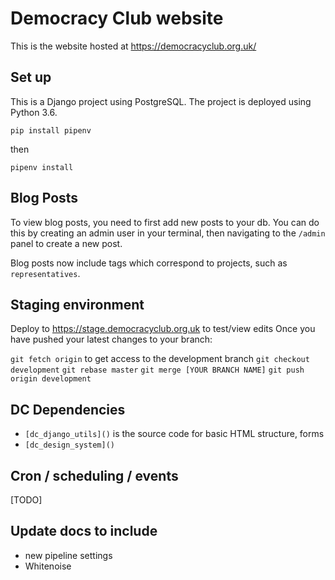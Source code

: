 # Democracy Club website

This is the website hosted at https://democracyclub.org.uk/

## Set up
This is a Django project using PostgreSQL. The project is deployed using Python 3.6.

`pip install pipenv`

then 

`pipenv install`
## Blog Posts
To view blog posts, you need to first add new posts to your db. 
You can do this by creating an admin user in your terminal, then
navigating to the `/admin` panel to create a new post.

Blog posts now include tags which correspond to projects, such as
`representatives`. 
## Staging environment
Deploy to https://stage.democracyclub.org.uk to test/view edits
Once you have pushed your latest changes to your branch:

`git fetch origin` to get access to the development branch 
`git checkout development`
`git rebase master`
`git merge [YOUR BRANCH NAME]`
`git push origin development`

## DC Dependencies
- `[dc_django_utils]()` is the source code for basic HTML structure, forms
- `[dc_design_system]()` 

## Cron / scheduling / events

[TODO]
## Update docs to include 
- new pipeline settings
- Whitenoise